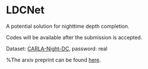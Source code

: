 # LDCNet
A potential solution for nighttime depth completion. 

Codes will be available after the submission is accepted.

Dataset: [CARLA-Night-DC](https://pan.baidu.com/s/1hphimkVVyH5Wx1tOnq109Q), password: real

%The arxiv preprint can be found [here](https://arxiv.org/pdf/2306.14538.pdf).
